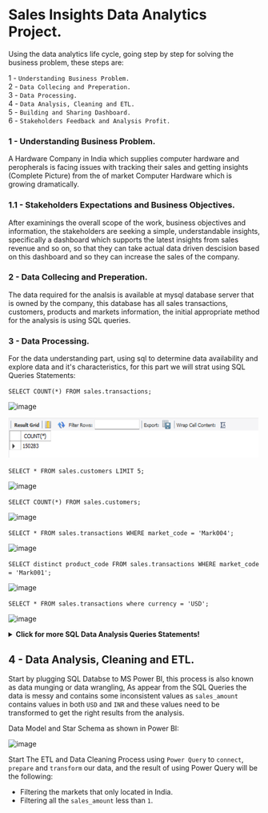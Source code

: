 # Sales Insights Data Analytics Project.

Using the data analytics life cycle, going step by step for solving the business problem, these steps are:

1 - `Understanding Business Problem.`                                                                                                                           
2 - `Data Collecing and Preperation.`                                                                                                                              
3 - `Data Processing.`                                                                                                                                             
4 - `Data Analysis, Cleaning and ETL.`                                                                                                                              
5 - `Building and Sharing Dashboard.`                                                                                                                               
6 - `Stakeholders Feedback and Analysis Profit.`                                                                                                                     

### 1 - Understanding Business Problem.

A Hardware Company in India which supplies computer hardware and peropherals is facing issues with tracking their sales and getting insights (Complete Picture) from the of market Computer Hardware which is growing dramatically.

### 1.1 - Stakeholders Expectations and Business Objectives.

After examinings the overall scope of the work, business objectives and information, the stakeholders are seeking a simple, understandable insights, specifically a dashboard which supports the latest insights from sales revenue and so on, so that they can take actual data driven descision based on this dashboard and so they can increase the sales of the company.

### 2 - Data Collecing and Preperation.

The data required for the analsis is available at mysql database server that is owned by the company, this database has all sales transactions, customers, products and markets information, the initial appropriate method for the analysis is using SQL queries.

### 3 - Data Processing.

For the data understanding part, using sql to determine data availability and explore data and it's characteristics, for this part we will strat using SQL Queries Statements:

`SELECT COUNT(*) FROM sales.transactions;`

![image](https://user-images.githubusercontent.com/62806731/206692756-d8b0f717-c4fc-4ff9-8809-b2087f58f07b.png)

<img src="imgs/q1.png" width="500" height="80">
  
`SELECT * FROM sales.customers LIMIT 5;`
 
![image](https://user-images.githubusercontent.com/62806731/206692840-23163a53-e468-42ec-9e2d-4528060e888a.png)
 
`SELECT COUNT(*) FROM sales.customers;`

![image](https://user-images.githubusercontent.com/62806731/206692926-ffe8b444-74e3-466b-b3e1-fa3c01b7ef33.png)

`SELECT * FROM sales.transactions WHERE market_code = 'Mark004';`

![image](https://user-images.githubusercontent.com/62806731/206693013-b2e2b644-e1b9-4791-80e7-fde53d4b46a1.png)

`SELECT distinct product_code FROM sales.transactions WHERE market_code = 'Mark001';`

![image](https://user-images.githubusercontent.com/62806731/206693101-d5e545c6-8671-41ed-aef4-0891a4295789.png)

`SELECT * FROM sales.transactions where currency = 'USD';`

![image](https://user-images.githubusercontent.com/62806731/206694006-3b33e0c6-90f7-4355-b529-6fc936abf7c9.png)



<details>
  
  <summary> <b> Click for more SQL Data Analysis Queries Statements! </b> </summary>
  
   <br/>
  
`SELECT sales.transactions.*, sales.date.* FROM sales.transactions INNER JOIN sales.date ON sales.transactions.order_date = sales.date.date where sales.date.year = 2020;`

![image](https://user-images.githubusercontent.com/62806731/206700222-69497ba3-dbaf-4a28-a510-ee73c34ee5e2.png)

`SELECT SUM(sales.transactions.sales_amount) FROM sales.transactions INNER JOIN sales.date ON sales.transactions.order_date=sales.date.date where sales.date.year=2020 and sales.transactions.currency="INR\r" or sales.transactions.currency="USD\r";`

![image](https://user-images.githubusercontent.com/62806731/206704761-e2a6740d-3c50-4ad0-8667-1ee00848b631.png)

`SELECT SUM(sales.transactions.sales_amount) FROM sales.transactions INNER JOIN sales.date ON sales.transactions.order_date = sales.date.date WHERE sales.date.year = 2020 AND sales.date.month_name = 'January' and (sales.transactions.currency="INR\r" or sales.transactions.currency="USD\r");`

![image](https://user-images.githubusercontent.com/62806731/206710339-4ddf3a3c-31bc-4e9b-af6c-1c4b89223253.png)

`SELECT SUM(sales.transactions.sales_amount) FROM sales.transactions INNER JOIN sales.date ON sales.transactions.order_date = sales.date.date WHERE sales.date.year = 2020 AND sales.date.month_name = 'January' and (sales.transactions.currency="INR\r" or sales.transactions.currency="USD\r") AND sales.transactions.market_code = 'Mark001';`

![image](https://user-images.githubusercontent.com/62806731/206710697-0c7a25dc-98ec-4438-a0c0-fb22c257cc3b.png)

</details>

## 4 - Data Analysis, Cleaning and ETL.

Start by plugging SQL Databse to MS Power BI, this process is also known as data munging or data wrangling, As appear from the SQL Queries the data is messy and contains some inconsistent values as `sales_amount` contains values in both `USD` and `INR` and these values need to be transformed to get the right results from the analysis.

Data Model and Star Schema as shown in Power BI:

  ![image](https://user-images.githubusercontent.com/62806731/207005022-2eb030e1-d27e-4968-b274-ed687d8b8672.png)

  Start The ETL and Data Cleaning Process using `Power Query` to `connect`, `prepare` and `transform` our data, and the result of using Power Query will be the following:

   * Filtering the markets that only located in India.
   * Filtering all the `sales_amount` less than `1`.



